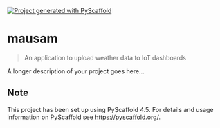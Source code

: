<!-- These are examples of badges you might want to add to your README:
     please update the URLs accordingly

[![Built Status](https://api.cirrus-ci.com/github/<USER>/mausam.svg?branch=main)](https://cirrus-ci.com/github/<USER>/mausam)
[![ReadTheDocs](https://readthedocs.org/projects/mausam/badge/?version=latest)](https://mausam.readthedocs.io/en/stable/)
[![Coveralls](https://img.shields.io/coveralls/github/<USER>/mausam/main.svg)](https://coveralls.io/r/<USER>/mausam)
[![PyPI-Server](https://img.shields.io/pypi/v/mausam.svg)](https://pypi.org/project/mausam/)
[![Conda-Forge](https://img.shields.io/conda/vn/conda-forge/mausam.svg)](https://anaconda.org/conda-forge/mausam)
[![Monthly Downloads](https://pepy.tech/badge/mausam/month)](https://pepy.tech/project/mausam)
[![Twitter](https://img.shields.io/twitter/url/http/shields.io.svg?style=social&label=Twitter)](https://twitter.com/mausam)
-->

[![Project generated with PyScaffold](https://img.shields.io/badge/-PyScaffold-005CA0?logo=pyscaffold)](https://pyscaffold.org/)

# mausam

> An application to upload weather data to IoT dashboards

A longer description of your project goes here...


<!-- pyscaffold-notes -->

## Note

This project has been set up using PyScaffold 4.5. For details and usage
information on PyScaffold see https://pyscaffold.org/.
